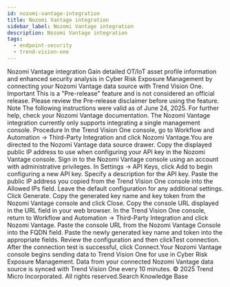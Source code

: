 ```yaml
---
id: nozomi-vantage-integration
title: Nozomi Vantage integration
sidebar_label: Nozomi Vantage integration
description: Nozomi Vantage integration
tags:
  - endpoint-security
  - trend-vision-one
---
```


 Nozomi Vantage integration Gain detailed OT/IoT asset profile information and enhanced security analysis in Cyber Risk Exposure Management by connecting your Nozomi Vantage data source with Trend Vision One. Important This is a "Pre-release" feature and is not considered an official release. Please review the Pre-release disclaimer before using the feature. Note The following instructions were valid as of June 24, 2025. For further help, check your Nozomi Vantage documentation. The Nozomi Vantage integration currently only supports integrating a single management console. Procedure In the Trend Vision One console, go to Workflow and Automation → Third-Party Integration and click Nozomi Vantage.You are directed to the Nozomi Vantage data source drawer. Copy the displayed public IP address to use when configuring your API key in the Nozomi Vantage console. Sign in to the Nozomi Vantage console using an account with administrative privileges. In Settings → API Keys, click Add to begin configuring a new API key. Specify a description for the API key. Paste the public IP address you copied from the Trend Vision One console into the Allowed IPs field. Leave the default configuration for any additional settings. Click Generate. Copy the generated key name and key token from the Nozomi Vantage console and click Close. Copy the console URL displayed in the URL field in your web browser. In the Trend Vision One console, return to Workflow and Automation → Third-Party Integration and click Nozomi Vantage. Paste the console URL from the Nozomi Vantage Console into the FQDN field. Paste the newly generated key name and token into the appropriate fields. Review the configuration and then clickTest connection. After the connection test is successful, click Connect.Your Nozomi Vantage console begins sending data to Trend Vision One for use in Cyber Risk Exposure Management. Data from your connected Nozomi Vantage data source is synced with Trend Vision One every 10 minutes. © 2025 Trend Micro Incorporated. All rights reserved.Search Knowledge Base